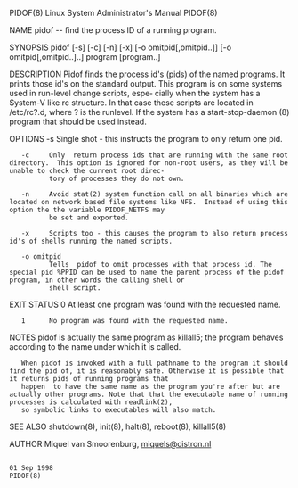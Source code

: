 PIDOF(8)                                                                   Linux System Administrator's Manual                                                                   PIDOF(8)

NAME
       pidof -- find the process ID of a running program.

SYNOPSIS
       pidof [-s] [-c] [-n] [-x] [-o omitpid[,omitpid..]]  [-o omitpid[,omitpid..]..]  program [program..]

DESCRIPTION
       Pidof  finds  the  process id's (pids) of the named programs. It prints those id's on the standard output. This program is on some systems used in run-level change scripts, espe‐
       cially when the system has a System-V like rc structure. In that case these scripts are located in /etc/rc?.d, where ? is the runlevel. If the system has a start-stop-daemon  (8)
       program that should be used instead.

OPTIONS
       -s     Single shot - this instructs the program to only return one pid.

       -c     Only  return process ids that are running with the same root directory.  This option is ignored for non-root users, as they will be unable to check the current root direc‐
              tory of processes they do not own.

       -n     Avoid stat(2) system function call on all binaries which are located on network based file systems like NFS.  Instead of using this option the the variable PIDOF_NETFS may
              be set and exported.

       -x     Scripts too - this causes the program to also return process id's of shells running the named scripts.

       -o omitpid
              Tells  pidof to omit processes with that process id. The special pid %PPID can be used to name the parent process of the pidof program, in other words the calling shell or
              shell script.

EXIT STATUS
       0      At least one program was found with the requested name.

       1      No program was found with the requested name.

NOTES
       pidof is actually the same program as killall5; the program behaves according to the name under which it is called.

       When pidof is invoked with a full pathname to the program it should find the pid of, it is reasonably safe. Otherwise it is possible that it returns pids of running programs that
       happen  to have the same name as the program you're after but are actually other programs. Note that that the executable name of running processes is calculated with readlink(2),
       so symbolic links to executables will also match.

SEE ALSO
       shutdown(8), init(8), halt(8), reboot(8), killall5(8)

AUTHOR
       Miquel van Smoorenburg, miquels@cistron.nl

                                                                                       01 Sep 1998                                                                               PIDOF(8)
